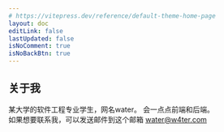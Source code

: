 ```yaml
---
# https://vitepress.dev/reference/default-theme-home-page
layout: doc
editLink: false
lastUpdated: false
isNoComment: true
isNoBackBtn: true
--- 
```


## 关于我 
某大学的软件工程专业学生，网名water。 
会一点点前端和后端。     
如果想要联系我，可以发送邮件到这个邮箱 water@w4ter.com